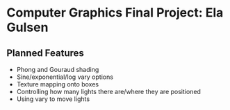 # Computer Graphics Final Project: Ela Gulsen

## Planned Features
 * Phong and Gouraud shading
 * Sine/exponential/log vary options
 * Texture mapping onto boxes
 * Controlling how many lights there are/where they are positioned
 * Using vary to move lights
